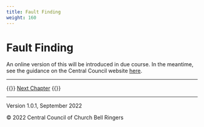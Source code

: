 ```yaml
---
title: Fault Finding
weight: 160
---
```


# Fault Finding

An online version of this will be introduced in due course. In the meantime, see the guidance on the Central Council website [here](https://cccbr.org.uk/wp-content/uploads/2021/06/SM_CommonProblems_2021_v3_1.pdf).

----

{{<hint info>}}
[Next Chapter](../170-glossary/)
{{</hint>}}

----

Version 1.0.1, September 2022

© 2022 Central Council of Church Bell Ringers
